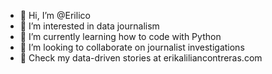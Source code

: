 - 👋 Hi, I’m @Erilico
- 👀 I’m interested in data journalism
- 🌱 I’m currently learning how to code with Python
- 💞️ I’m looking to collaborate on journalist investigations
- 📰 Check my data-driven stories at erikaliliancontreras.com

<!---
Erilico/Erilico is a ✨ special ✨ repository because its `README.md` (this file) appears on your GitHub profile.
You can click the Preview link to take a look at your changes.
--->
